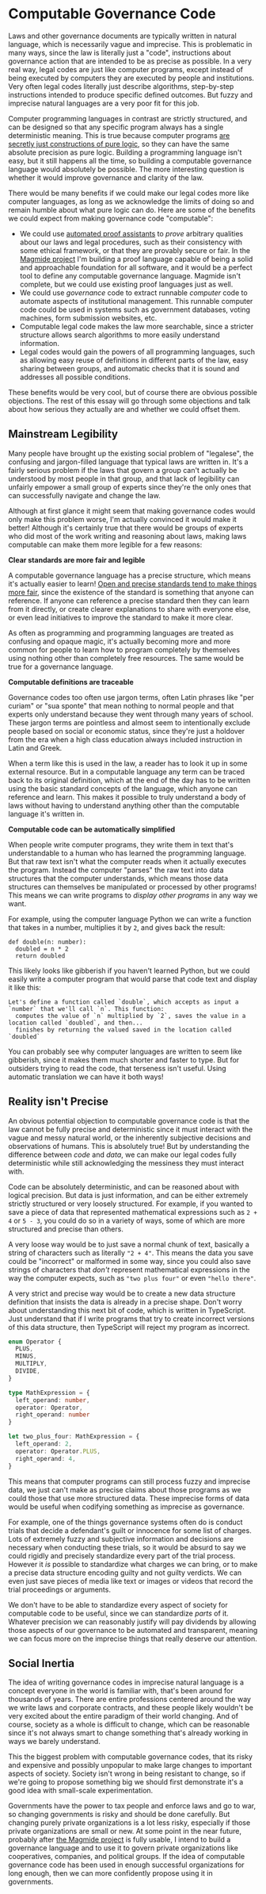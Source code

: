 # Computable Governance Code

Laws and other governance documents are typically written in natural language, which is necessarily vague and imprecise. This is problematic in many ways, since the law is literally just a "code", instructions about governance action that are intended to be as precise as possible. In a very real way, legal codes are just like computer programs, except instead of being executed by computers they are executed by people and institutions. Very often legal codes literally just describe algorithms, step-by-step instructions intended to produce specific defined outcomes. But fuzzy and imprecise natural languages are a very poor fit for this job.

Computer programming languages in contrast are strictly structured, and can be designed so that any specific program always has a single deterministic meaning. This is true because computer programs [are secretly just constructions of pure logic](https://en.wikipedia.org/wiki/Curry%E2%80%93Howard_correspondence), so they can have the same absolute precision as pure logic. Building a programming language isn't easy, but it still happens all the time, so building a computable governance language would absolutely be possible. The more interesting question is whether it would improve governance and clarity of the law.

There would be many benefits if we could make our legal codes more like computer languages, as long as we acknowledge the limits of doing so and remain humble about what pure logic can do. Here are some of the benefits we could expect from making governance code "computable":

- We could use [automated proof assistants](https://en.wikipedia.org/wiki/Proof_assistant) to *prove* arbitrary qualities about our laws and legal procedures, such as their consistency with some ethical framework, or that they are provably secure or fair. In the [Magmide project](https://github.com/magmide/magmide) I'm building a proof language capable of being a solid and approachable foundation for all software, and it would be a perfect tool to define any computable governance language. Magmide isn't complete, but we could use existing proof languages just as well.
- We could use *governance* code to extract runnable *computer* code to automate aspects of institutional management. This runnable computer code could be used in systems such as government databases, voting machines, form submission websites, etc.
- Computable legal code makes the law more searchable, since a stricter structure allows search algorithms to more easily understand information.
- Legal codes would gain the powers of all programming languages, such as allowing easy reuse of definitions in different parts of the law, easy sharing between groups, and automatic checks that it is sound and addresses all possible conditions.

These benefits would be very cool, but of course there are obvious possible objections. The rest of this essay will go through some objections and talk about how serious they actually are and whether we could offset them.

## Mainstream Legibility

Many people have brought up the existing social problem of "legalese", the confusing and jargon-filled language that typical laws are written in. It's a fairly serious problem if the laws that govern a group can't actually be understood by most people in that group, and that lack of legibility can unfairly empower a small group of experts since they're the only ones that can successfully navigate and change the law.

Although at first glance it might seem that making governance codes would only make this problem worse, I'm actually convinced it would make it better! Although it's certainly true that there would be groups of experts who did most of the work writing and reasoning about laws, making laws computable can make them more legible for a few reasons:

**Clear standards are more fair and legible**

A computable governance language has a precise structure, which means it's actually easier to learn! [Open and precise standards tend to make things more fair](https://astralcodexten.substack.com/p/contra-weyl-on-technocracy), since the existence of the standard is something that anyone can reference. If anyone can reference a precise standard then they can learn from it directly, or create clearer explanations to share with everyone else, or even lead initiatives to improve the standard to make it more clear.

As often as programming and programming languages are treated as confusing and opaque magic, it's actually becoming more and more common for people to learn how to program completely by themselves using nothing other than completely free resources. The same would be true for a governance language.

**Computable definitions are traceable**

Governance codes too often use jargon terms, often Latin phrases like "per curiam" or "sua sponte" that mean nothing to normal people and that experts only understand because they went through many years of school. These jargon terms are pointless and almost seem to intentionally exclude people based on social or economic status, since they're just a holdover from the era when a high class education always included instruction in Latin and Greek.

When a term like this is used in the law, a reader has to look it up in some external resource. But in a computable language any term can be traced back to its original definition, which at the end of the day has to be written using the basic standard concepts of the language, which anyone can reference and learn. This makes it possible to truly understand a body of laws without having to understand anything other than the computable language it's written in.

**Computable code can be automatically simplified**

When people write computer programs, they write them in text that's understandable to a human who has learned the programming language. But that raw text isn't what the computer reads when it actually executes the program. Instead the computer "parses" the raw text into data structures that the computer understands, which means those data structures can themselves be manipulated or processed by other programs! This means we can write programs to *display other programs* in any way we want.

For example, using the computer language Python we can write a function that takes in a number, multiplies it by `2`, and gives back the result:

```
def double(n: number):
  doubled = n * 2
  return doubled
```

This likely looks like gibberish if you haven't learned Python, but we could easily write a computer program that would parse that code text and display it like this:

```
Let's define a function called `double`, which accepts as input a `number` that we'll call `n`. This function:
  computes the value of `n` multiplied by `2`, saves the value in a location called `doubled`, and then...
  finishes by returning the valued saved in the location called `doubled`
```

You can probably see why computer languages are written to seem like gibberish, since it makes them much shorter and faster to type. But for outsiders trying to read the code, that terseness isn't useful. Using automatic translation we can have it both ways!

<!-- governance engineers -->

## Reality isn't Precise

An obvious potential objection to computable governance code is that the law cannot be fully precise and deterministic since it must interact with the vague and messy natural world, or the inherently subjective decisions and observations of humans. This is absolutely true! But by understanding the difference between *code* and *data*, we can make our legal codes fully deterministic while still acknowledging the messiness they must interact with.

Code can be absolutely deterministic, and can be reasoned about with logical precision. But data is just information, and can be either extremely strictly structured or very loosely structured. For example, if you wanted to save a piece of data that represented mathematical expressions such as `2 + 4` or `5 - 3`, you could do so in a variety of ways, some of which are more structured and precise than others.

A very loose way would be to just save a normal chunk of text, basically a string of characters such as literally `"2 + 4"`. This means the data you save could be "incorrect" or malformed in some way, since you could also save strings of characters that *don't* represent mathematical expressions in the way the computer expects, such as `"two plus four"` or even `"hello there"`.

A very strict and precise way would be to create a new data structure definition that insists the data is already in a precise shape. Don't worry about understanding this next bit of code, which is written in TypeScript. Just understand that if I write programs that try to create incorrect versions of this data structure, then TypeScript will reject my program as incorrect.

```ts
enum Operator {
  PLUS,
  MINUS,
  MULTIPLY,
  DIVIDE,
}

type MathExpression = {
  left_operand: number,
  operator: Operator,
  right_operand: number
}

let two_plus_four: MathExpression = {
  left_operand: 2,
  operator: Operator.PLUS,
  right_operand: 4,
}
```

This means that computer programs can still process fuzzy and imprecise data, we just can't make as precise claims about those programs as we could those that use more structured data. These imprecise forms of data would be useful when codifying something as imprecise as governance.

For example, one of the things governance systems often do is conduct trials that decide a defendant's guilt or innocence for some list of charges. Lots of extremely fuzzy and subjective information and decisions are necessary when conducting these trials, so it would be absurd to say we could rigidly and precisely standardize every part of the trial process. However it *is* possible to standardize what charges we can bring, or to make a precise data structure encoding guilty and not guilty verdicts. We can even just save pieces of media like text or images or videos that record the trial proceedings or arguments.

We don't have to be able to standardize every aspect of society for computable code to be useful, since we can standardize *parts* of it. Whatever precision we can reasonably justify will pay dividends by allowing those aspects of our governance to be automated and transparent, meaning we can focus more on the imprecise things that really deserve our attention.

## Social Inertia

The idea of writing governance codes in imprecise natural language is a concept everyone in the world is familiar with, that's been around for thousands of years. There are entire professions centered around the way we write laws and corporate contracts, and these people likely wouldn't be very excited about the entire paradigm of their world changing. And of course, society as a whole is difficult to change, which can be reasonable since it's not always smart to change something that's already working in ways we barely understand.

This the biggest problem with computable governance codes, that its risky and expensive and possibly unpopular to make large changes to important aspects of society. Society isn't wrong in being resistant to change, so if we're going to propose something big we should first demonstrate it's a good idea with small-scale experimentation.

Governments have the power to tax people and enforce laws and go to war, so changing governments is risky and should be done carefully. But changing purely private organizations is a lot less risky, especially if those private organizations are small or new. At some point in the near future, probably after [the Magmide project](https://github.com/magmide/magmide) is fully usable, I intend to build a governance language and to use it to govern private organizations like cooperatives, companies, and political groups. If the idea of computable governance code has been used in enough successful organizations for long enough, then we can more confidently propose using it in governments.

<!-- it would be really cool to have a "(s: Signer) -> Signature<s, T>" type, representing a type that has been proven to be a cryptographic signature of the particular individual signer -->
